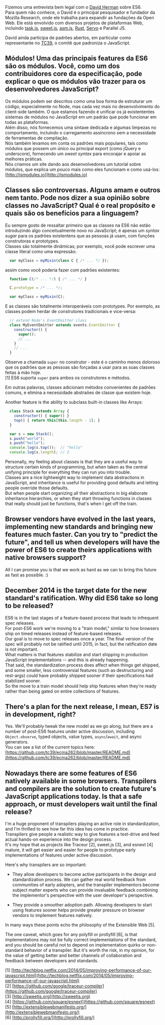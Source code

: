 <!--
layout: post
title: Entrevista sobre ES6 com o David Herman
date: 2014-07-04T01:08:30.242Z
comments: true
published: true
keywords: ES6
description: Entrevista feita com David Herman sobre ES6
categories: ES6, Interview
authorName: Jaydson Gomes
authorLink: http://twitter.com/jaydson
authorDescription: JavaScript enthusiast - FrontEnd Engineer at Terra Networks - BrazilJS and RSJS curator
authorPicture: https://pbs.twimg.com/profile_images/453720347620032512/UM2nE21c_400x400.jpeg
-->
Fizemos uma entrevista bem legal com o [David Herman](https://twitter.com/littlecalculist) sobre ES6.<!--more-->  
Para quem não conhece, o David é o principal pesquisador e fundador da Mozilla Research, onde ele trabalha para expandir as fundações da Open Web. Ele está envolvido com diversos projetos de plataformas Web, incluindo [task.js](http://taskjs.org/), [sweet.js](http://sweetjs.org/), [asm.js](http://asmjs.org/), [Rust](http://www.rust-lang.org/), [Servo](https://github.com/mozilla/servo/) e Parallel JS.  

David ainda participa de padrões abertos, em particular como representante no [TC39](http://www.ecma-international.org/memento/TC39.htm), o comitê que padroniza o JavaScript.    

## Módulos! Uma das principais features da ES6 são os módulos. Você, como um dos contribuidores core da especificação, pode explicar o que os módulos vão trazer para os desenvolvedores JavaScript?
Os módulos podem ser descritos como uma boa forma de estruturar um código, especialmente no Node, mas cada vez mais no desenvolvimento do client-side também.
O que estamos fazendo é unificar os já existententes sistemas de módulos no JavaScript em um padrão que pode funcionar em todas as plataformas.  
Além disso, nós fornecemos uma sintaxe dedicada e algumas limpezas no comportamento, incluindo o carregamento assíncrono sem a necessidade de ferramentas de compilação.  
Nós também levamos em conta os padrões mais populares, tais como módulos que possem um único ou principal export (como jQuery e underscore), fornecendo um _sweet syntax_ para encorajar e apoiar as melhores práticas.  
Nós criamos um site dando aos desenvolvedores um tutorial sobre módulos, que explica um pouco mais como eles funcionam e como usá-los:
[http://jsmodules.io](http://jsmodules.io)  

## Classes são controversas. Alguns amam e outros nem tanto. Pode nos dizer a sua opinião sobre classes no JavaScript? Qual é o real propósito e quais são os benefícios para a linguagem?  
Eu sempre gosto de ressaltar primeiro que as classes na ES6 não estão introduzindo algo conceitualmente novo no JavaScript; é apenas um _syntax sugar_ para os padrões existentens que as pessoas já usam, com funções construtoras e prototypes.  
Classes são totalmente dinâmicas; por exemplo, você pode escrever uma classe literal como uma expressão:  
```javascript
  var myClass = myMixin(class C { /* ... */ });
```

assim como você poderia fazer com padrões existentes:  
```javascript
  function C(/* ... */) { /* ... */ }

  C.prototype = /* ... */;

  var myClass = myMixin(C);
```

E as classes são totalmente interoperáveis com prototypes. Por exemplo, as classes podem herdar de construtores tradicionais e vice-versa:  
```javascript
  // extend Node's EventEmitter class
  class MyEventEmitter extends events.EventEmitter {
    constructor() {
      super();
      // ...
    }
    // ...
  }
```  

Observe a chamada `super` no construtor - este é o caminho menos doloroso que os padrões que as pessoas são forçadas a usar para as suas classes feitas à mão hoje.  
[1] ES6 suporta `super` para ambos os construtores e métodos.  

Em outras palavras, classes adicionam métodos convenientes de padrões comuns, e elimina a necessidade abstraões de classe que existem hoje.  

Another feature is the ability to subclass built-in classes like Arrays:  
```javascript
  class Stack extends Array {
    constructor() { super() }
    top() { return this[this.length - 1]; }
  }

  var s = new Stack();
  s.push("world");
  s.push("hello");
  console.log(s.top());  // "hello"
  console.log(s.length); // 2
```

Personally, my feeling about classes is that they are a useful way to structure certain kinds of programming, but when taken as the central unifying principle for everything they can run you into trouble.  
Classes are a nice lightweight way to implement data abstractions in JavaScript, and inheritance is useful for providing good defaults and letting people override those defaults.  
But when people start organizing all their abstractions in big elaborate inheritance hierarchies, or when they start throwing functions in classes that really should just be functions, that's when I get off the train.  

## Browser vendors have evolved in the last years, implementing new standards and bringing new features much faster. Can you try to "predict the future", and tell us when developers will have the power of ES6 to create theirs applications with native browsers support?  
All I can promise you is that we work as hard as we can to bring this future as fast as possible. :)  

## December 2014 is the target date for the new standard's ratification. Why did ES6 take so long to be released?  
ES6 is in the last stages of a feature-based process that leads to infrequent spec releases.  
For post-ES6 work we're moving to a "train model," similar to how browsers ship on timed releases instead of feature-based releases.  
Our goal is to move to spec releases once a year. The final version of the spec will probably not be ratified until 2015, in fact, but the ratification date is not important.  
What matters is that features stabilize and start shipping in production JavaScript implementations -- and this is already happening.  
That said, the standardization process does affect when things get shipped, and some smaller, less controversial features (such as destructuring and rest-args) could have probably shipped sooner if their specifications had stabilized sooner.  
So the move to a train model should help ship features when they're ready rather than being gated on entire collections of features.  

## There's a plan for the next release, I mean, ES7 is in development, right?  
Yes. We'll probably tweak the new model as we go along, but there are a number of post-ES6 features under active discussion, including `Object.observe`, typed objects, value types, `async`/`await`, and async generators.  
You can see a list of the current topics here:  
[https://github.com/tc39/ecma262/blob/master/README.md](https://github.com/tc39/ecma262/blob/master/README.md)  

## Nowadays there are some features of ES6 natively available in some browsers. Transpilers and compilers are the solution to create future's JavaScript applications today. Is that a safe approach, or must developers wait until the final release?
I'm a huge proponent of transpilers playing an active role in standardization, and I'm thrilled to see how far this idea has come in practice.  
Transpilers give people a realistic way to give features a test-drive and feed actual hands-on experience into the design process.  
It's my hope that as projects like Traceur [2], sweet.js [3], and esnext [4] mature, it will get easier and easier for people to prototype early implementations of features under active discussion.  

Here's why transpilers are so important:  
- They allow developers to become active participants in the design and standardization process. We can gather real world feedback from communities of early adopters, and the transpiler implementors become subject matter experts who can provide invaluable feedback combining the implementor's perspective with the user developer's perspective.  

- They provide a smoother adoption path. Allowing developers to start using features sooner helps provide greater pressure on browser vendors to implement features natively.  

In many ways these points echo the philosophy of the Extensible Web [5].  

The one caveat, which goes for any polyfill or prollyfill [6], is that implementations may not be fully correct implementations of the standard, and you should be careful not to depend on implementation quirks or non-standard behavior of a transpiler. But it's worth the risk, in my opinion, for the value of getting better and better channels of collaboration and feedback between developers and standards.  

[1] [http://techblog.netflix.com/2014/05/improving-performance-of-our-javascript.html](http://techblog.netflix.com/2014/05/improving-performance-of-our-javascript.html)  
[2] [https://github.com/google/traceur-compiler](https://github.com/google/traceur-compiler)  
[3] [http://sweetjs.org](http://sweetjs.org)  
[4] [https://github.com/square/esnext](https://github.com/square/esnext)  
[5] [http://extensiblewebmanifesto.org/](http://extensiblewebmanifesto.org/)  
[6] [http://prollyfill.org/](http://prollyfill.org/)  
